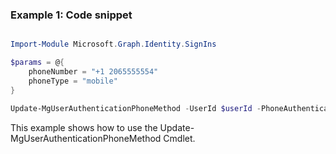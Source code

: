 ### Example 1: Code snippet

```powershell

Import-Module Microsoft.Graph.Identity.SignIns

$params = @{
	phoneNumber = "+1 2065555554"
	phoneType = "mobile"
}

Update-MgUserAuthenticationPhoneMethod -UserId $userId -PhoneAuthenticationMethodId $phoneAuthenticationMethodId -BodyParameter $params

```
This example shows how to use the Update-MgUserAuthenticationPhoneMethod Cmdlet.

